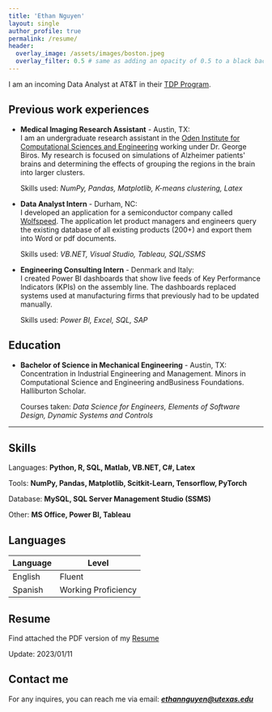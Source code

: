 ```yaml
---
title: 'Ethan Nguyen'
layout: single
author_profile: true
permalink: /resume/
header:
  overlay_image: /assets/images/boston.jpeg
  overlay_filter: 0.5 # same as adding an opacity of 0.5 to a black background
---
```


I am an incoming Data Analyst at AT&T in their [TDP Program](https://www.att.jobs/technology-development-program).

## Previous work experiences

- **Medical Imaging Research Assistant** - Austin, TX:<br>
  I am an undergraduate research assistant in the [Oden Institute for Computational Sciences and Engineering](https://oden.utexas.edu/) working under Dr. George Biros. My research is focused on simulations of Alzheimer patients' brains and determining the effects of grouping the regions in the brain into larger clusters.

  Skills used: *NumPy, Pandas, Matplotlib, K-means clustering, Latex*

- **Data Analyst Intern** - Durham, NC:<br>
  I developed an application for a semiconductor company called [Wolfspeed](https://www.wolfspeed.com/). The application let product managers and engineers query the existing database of all existing products (200+) and export them into Word or pdf documents.
  
  Skills used: *VB.NET, Visual Studio, Tableau, SQL/SSMS*

- **Engineering Consulting Intern** - Denmark and Italy:<br>
  I created Power BI dashboards that show live feeds of Key Performance Indicators (KPIs) on the assembly line. The dashboards replaced systems used at manufacturing firms that previously had to be updated manually.

  Skills used: *Power BI, Excel, SQL, SAP*

## Education

- **Bachelor of Science in Mechanical Engineering** - Austin, TX:<br>
  Concentration in Industrial Engineering and Management. Minors in Computational Science and   Engineering andBusiness Foundations. Halliburton Scholar.

  Courses taken: *Data Science for Engineers, Elements of Software Design, Dynamic Systems and Controls*

---

## Skills

Languages: **Python, R, SQL, Matlab, VB.NET, C#, Latex**

Tools: **NumPy, Pandas, Matplotlib, Scitkit-Learn, Tensorflow, PyTorch**

Database: **MySQL, SQL Server Management Studio (SSMS)**

Other: **MS Office, Power BI, Tableau**

## Languages

| Language | Level  |
|----------|--------|
| English  | Fluent |
| Spanish  | Working Proficiency |

## Resume

Find attached the PDF version of my [Resume](files/Ethan_Nguyen_Resume.pdf)  

Update: 2023/01/11

## Contact me

For any inquires, you can reach me via email: **_[ethannguyen@utexas.edu](mailto:ethannguyen@utexas.edu)_**
